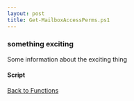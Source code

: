 ```yaml
---
layout: post
title: Get-MailboxAccessPerms.ps1
---
```


### something exciting

Some information about the exciting thing

#### Script

<script src="https://gist-it.appspot.com/github.com/BanterBoy/scripts-blog/blob/master/PowerShell/functions/exchange/Get-MailboxAccessPerms.ps1"></script>

<a href="/menu/_pages/functions.html">Back to Functions</a>
